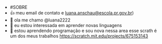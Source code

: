 - #SOBRE 
- :+1: meu email de contato e <email>luana.anschau@escola.pr.gov.br)
-   👋  ola  me chamo @luana2222
- 👀 eu estou interessada em aprender novas linguagens
- 🌱 estou aprendendo programação  e sou nova nessa area esse scrath é um dos meus trabalhos 
https://scratch.mit.edu/projects/675153143
